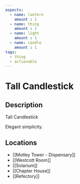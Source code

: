 ```yaml
---
aspects: 
  - name: lantern
    amount : 1
  - name: thing
    amount : 1
  - name: light
    amount : 1
  - name: candle
    amount : 1
tags:
  - thing
  - actionable
---
```


# Tall Candlestick

## Description
Tall Candlestick

Elegant simplicity.
## Locations
- [[Motley Tower - Dispensary]]
- [[Westcott Room]]
- [[Solarium]]
- [[Chapter House]]
- [[Refectory]]